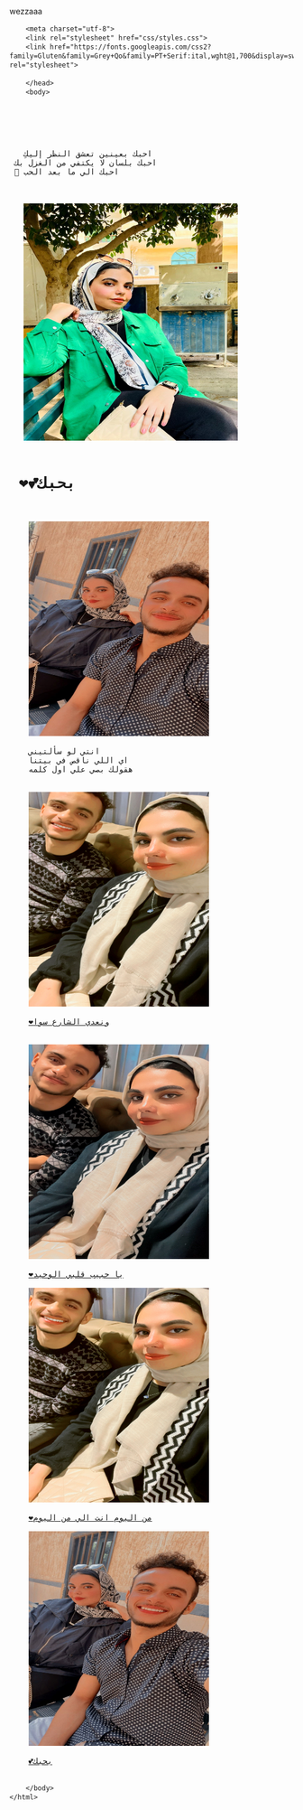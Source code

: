 wezzaaa
<html>
    <head>
        <title>I Love YOU Wezza❤️</title>

        <meta charset="utf-8">
        <link rel="stylesheet" href="css/styles.css">
        <link href="https://fonts.googleapis.com/css2?family=Gluten&family=Grey+Qo&family=PT+Serif:ital,wght@1,700&display=swap" rel="stylesheet">

        </head>
        <body>
<pre>
                
                
                
                
                
   احبك بعينين تعشق النظر إليكِ   
 احبك بلسان لا يكتفي من الغزل بك
 💖 احبك الي ما بعد الحب



   <img  src="images/6.jpg"  width="380px" height="420px" >
                <h1> ❤️💕بحبك</h1>

    <img  src="images/5.jpg"  width="320px" height="380px" >

    انتي لو سألتيني 
    اي اللي ناقص في بيتنا 
    هقولك بصي علي اول كلمه

    
    <img  src="images/3.jpg"  width="320px" height="380px" >

    <a href="https://soundcloud.com/fadyfouad-1/m5nwdzmw3ndj?ref=clipboard&p=a&c=0&si=07859ffae276408d854f4d69af097665&utm_source=clipboard&utm_medium=text&utm_campaign=social_sharing">❤️ونعدي الشارع سوا</a>


    <img  src="images/2.jpg"  width="320px" height="380px" >

    <a href="https://soundcloud.com/nadeen-nadeen/7tem9eblgzbi?ref=clipboard&p=a&c=0&si=5f61e2b0a7d5446fb567c3ebe856fc2d&utm_source=clipboard&utm_medium=text&utm_campaign=social_sharing">❤️يا حبيب قلبي الوحيد</a>

    <img  src="images/1.jpg"  width="320px" height="380px" >

    <a href="https://soundcloud.com/sara-ohwo/nancy-ajram-men-el-yawm?ref=clipboard&p=a&c=0&si=39b94693dafc4687a8e9cd88e896d50e&utm_source=clipboard&utm_medium=text&utm_campaign=social_sharing">❤️من اليوم انت الي من اليوم</a>

    <img  src="images/4.jpg"  width="320px" height="380px" >

    <a href="https://soundcloud.com/user-326482414/uqd0vur5simt?ref=clipboard&p=a&c=0&si=a222fde0d86c40f29f440372f743d3cd&utm_source=clipboard&utm_medium=text&utm_campaign=social_sharing">💕بحبك</a>

</pre>
              
      
        </body>
    </html>
